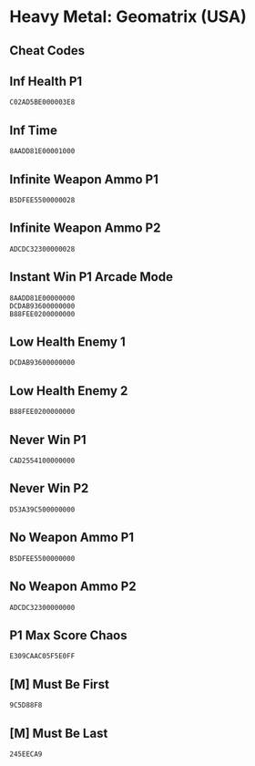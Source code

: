 # Heavy Metal: Geomatrix (USA)

## Cheat Codes

## Inf Health P1

```
C02AD5BE000003E8

```

## Inf Time

```
8AADD81E00001000

```

## Infinite Weapon Ammo P1

```
B5DFEE5500000028

```

## Infinite Weapon Ammo P2

```
ADCDC32300000028

```

## Instant Win P1 Arcade Mode

```
8AADD81E00000000
DCDAB93600000000
B88FEE0200000000

```

## Low Health Enemy 1

```
DCDAB93600000000

```

## Low Health Enemy 2

```
B88FEE0200000000

```

## Never Win P1

```
CAD2554100000000

```

## Never Win P2

```
D53A39C500000000

```

## No Weapon Ammo P1

```
B5DFEE5500000000

```

## No Weapon Ammo P2

```
ADCDC32300000000

```

## P1 Max Score Chaos

```
E309CAAC05F5E0FF

```

## [M] Must Be First

```
9C5D88F8

```

## [M] Must Be Last

```
245EECA9

```

